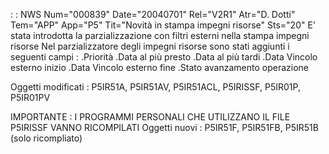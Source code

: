  :  : NWS Num="000839" Date="20040701" Rel="V2R1" Atr="D. Dotti" Tem="APP" App="P5" Tit="Novità in stampa impegni risorse" Sts="20"
E' stata introdotta la parzializzazione con filtri esterni nella stampa impegni risorse 
Nel parzializzatore degli impegni risorse sono stati aggiunti i seguenti campi : 
.Priorità
.Data  al più presto
.Data  al più tardi
.Data  Vincolo esterno inizio
.Data  Vincolo esterno fine
.Stato avanzamento operazione

Oggetti modificati : 
P5IR51A, P5IR51AV, P5IR51ACL, P5IRISSF, P5IR01P, P5IR01PV

IMPORTANTE :  I PROGRAMMI PERSONALI CHE UTILIZZANO IL FILE P5IRISSF VANNO RICOMPILATI 
Oggetti nuovi : 
P5IR51F, P5IR51FB, P5IR51B (solo ricompliato)
